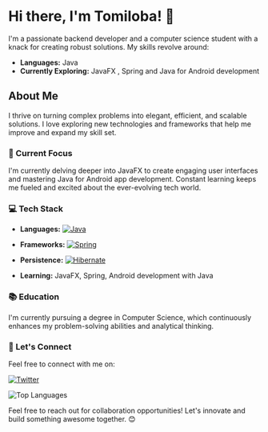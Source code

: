 
# Hi there, I'm Tomiloba! 👋

I'm a passionate backend developer and a computer science student with a knack for creating robust solutions. My skills revolve around:

- **Languages:** Java
- **Currently Exploring:** JavaFX , Spring and Java for Android development

## About Me

I thrive on turning complex problems into elegant, efficient, and scalable solutions. I love exploring new technologies and frameworks that help me improve and expand my skill set.

### 🌱 Current Focus

I'm currently delving deeper into JavaFX to create engaging user interfaces and mastering Java for Android app development. Constant learning keeps me fueled and excited about the ever-evolving tech world.
### 💻 Tech Stack

- **Languages:** [![Java](https://img.shields.io/badge/Java-ED8B00?style=for-the-badge&logo=java&logoColor=white)](https://www.java.com/)

- **Frameworks:** 
  [![Spring](https://img.shields.io/badge/Spring-6DB33F?style=for-the-badge&logo=spring&logoColor=white)](https://spring.io/)
- **Persistence:** [![Hibernate](https://img.shields.io/badge/Hibernate-59666C?style=for-the-badge&logo=hibernate&logoColor=white)](https://hibernate.org/)
- **Learning:** JavaFX, Spring, Android development with Java


### 📚 Education

I'm currently pursuing a degree in Computer Science, which continuously enhances my problem-solving abilities and analytical thinking.

### 🤝 Let's Connect




Feel free to connect with me on:

[![Twitter](https://img.shields.io/badge/Twitter-1DA1F2?style=for-the-badge&logo=twitter&logoColor=white)](https://twitter.com/@lobz03)


![Top Languages](https://github-readme-stats.vercel.app/api/top-langs/?username=Tomiloba21&layout=compact)





Feel free to reach out for collaboration opportunities! Let's innovate and build something awesome together. 😊

<!--
![GitHub Stats](https://github-readme-stats.vercel.app/api?username=Tomiloba21&show_icons=true)

![GitHub Streak](https://github-readme-streak-stats.herokuapp.com/?user=Tomiloba21)







